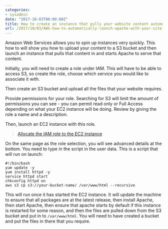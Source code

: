 ```yaml
---
categories:
- sysadmin
date: "2017-10-03T00:00:00Z"
title: How to create an instance that pulls your website content automatically
url: /2017/10/03/AWS-how-to-automatically-launch-apache-with-your-site-content/
---
```


Amazon Web Services allows you to spin up instances very quickly. This how to will show you how to upload your content to a S3 bucket and then launch an instance that pulls that content in and starts Apache to serve that content.

Initially, you will need to create a role under IAM. This will have to be able to access S3, so create the role, choose which service you would like to associate it with.

Then create an S3 bucket and upload all the files that your website requires.

<blockquote class="imgur-embed-pub" lang="en" data-id="a/lB2uu"><a href="//imgur.com/lB2uu"></a></blockquote><script async src="//s.imgur.com/min/embed.js" charset="utf-8"></script>

Provide permissions for your role. Searching for S3 will limit the amount of permissions you can see - you can permit read only or Full Access depending on what your EC2 instance will be doing. Review by giving the role a name and a description.

Then, launch an EC2 instance with this role.

<blockquote class="imgur-embed-pub" lang="en" data-id="a/35ebr"><a href="//imgur.com/35ebr">Allocate the IAM role to the EC2 instance</a></blockquote><script async src="//s.imgur.com/min/embed.js" charset="utf-8"></script>

On the same page as the role selection, you will see advanced details at the bottom. You need to type in the script in the user data. This is a script that will run on launch:

    #!/bin/bash
    yum update -y
    yum install httpd -y
    service httpd start
    chkconfig httpd on
    aws s3 cp s3://your-bucket-name/ /var/www/html --recursive

This will run once it has started the EC2 instance. It will update the machine to ensure that all packages are at the latest release, then install Apache, then start Apache, then ensure that apache starts by default if this instance is restarted for some reason, and then the files are pulled down from the S3 bucket and put in to `/var/www/html`. You will need to have created a bucket and put the files in there that you require. 


